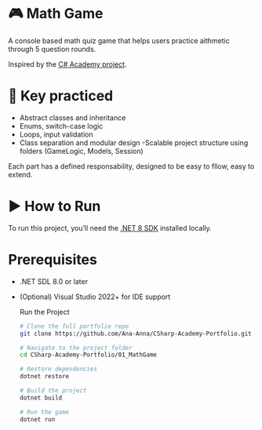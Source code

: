 # 🎮 Math Game

A console based math quiz game that helps users practice aithmetic through 5 question rounds.

Inspired by the [C# Academy project](https://www.thecsharpacademy.com/project/53/math-game).

# 🧠 Key practiced 

- Abstract classes and inheritance
- Enums, switch-case logic
- Loops, input validation
- Class separation and modular design
-Scalable project structure using folders (GameLogic, Models, Session)

Each part has a defined responsability, designed to be easy to fllow, easy to extend.

# ▶️ How to Run

To run this project, you’ll need the [.NET 8 SDK](https://dotnet.microsoft.com/en-us/download/dotnet/8.0) installed locally.

# Prerequisites
- .NET SDL 8.0 or later
- (Optional) Visual Studio 2022+ for IDE support

  Run the Project
  ```bash
  # Clone the full portfolio repo
  git clone https://github.com/Ana-Anna/CSharp-Academy-Portfolio.git

  # Navigate to the project folder
  cd CSharp-Academy-Portfolio/01_MathGame

  # Restore dependencies
  dotnet restore

  # Build the project
  dotnet build

  # Run the game
  dotnet run

